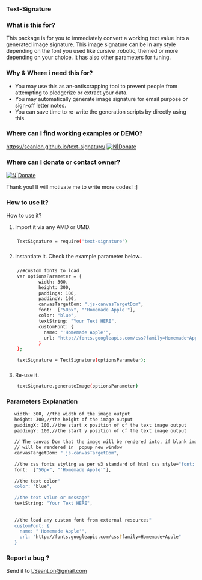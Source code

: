 

### Text-Signature

### What is this for? 


This package is for you to immediately convert a working  text value into a generated image signature.
This image signature can be in any style depending on the font you used like cursive ,robotic, themed or more depending on your choice. It has also other parameters for tuning.


### Why & Where i need this for?  

*  You may use this as an-antiscrapping tool to prevent people from attempting to pledgerize or extract your data.
*  You may automatically generate image signature for email purpose or sign-off letter notes.
* You can save time to re-write the generation scripts by directly using this.

###   Where can I find working examples or DEMO?
https://seanlon.github.io/text-signature/
[![N|Donate](https://www.paypalobjects.com/webstatic/mktg/logo/PP_AcceptanceMarkTray-NoDiscover_243x40.png)](#)

###   Where can I donate or contact owner?

[![N|Donate](https://www.paypalobjects.com/webstatic/mktg/logo/PP_AcceptanceMarkTray-NoDiscover_243x40.png)](https://www.paypal.com/cgi-bin/webscr?cmd=_s-xclick&hosted_button_id=GYS2WN8WXLPC4)

Thank you! It will motivate me to write more codes! :]


###   How to use it?
How to use it?


1) Import it via any AMD or UMD.

###    
```sh
    TextSignature = require('text-signature')
``` 

###  
2) Instantiate it. Check the example parameter below..

###    
```sh  
    //#custom fonts to load 
    var optionsParameter = {
            width: 300,
            height: 300,
            paddingX: 100,
            paddingY: 100,
            canvasTargetDom: ".js-canvasTargetDom",
            font:  ["50px", "'Homemade Apple'"],
            color: "blue",
            textString: "Your Text HERE",
            customFont: { 
              name: "'Homemade Apple'", 
              url: "http://fonts.googleapis.com/css?family=Homemade+Apple"  
            }
    };
    
    textSignature = TextSignature(optionsParameter);
``` 

###  
3) Re-use it.
```sh
    textSignature.generateImage(optionsParameter)
```  



###   Parameters Explanation
 ```sh 
    width: 300, //the width of the image output
    height: 300,//the height of the image output
    paddingX: 100,//the start x position of of the text image output
    paddingY: 100,//the start y position of of the text image output
    
    // The canvas Dom that the image will be rendered into, if blank image
    // will be rendered in  popup new window
    canvasTargetDom: ".js-canvasTargetDom",
    
    //the css fonts styling as per w3 standard of html css style="font: .."
    font:  ["50px", "'Homemade Apple'"],
    
    //the text color"
    color: "blue",
    
    //the text value or message"
    textString: "Your Text HERE",
    
    
    //the load any custom font from external resources"
    customFont: { 
      name: "'Homemade Apple'", 
      url: "http://fonts.googleapis.com/css?family=Homemade+Apple"  
    }
 
```  

###   Report a bug  ?
Send it to LSeanLon@gmail.com
 